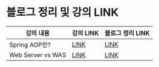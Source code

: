 # 블로그 정리 및  강의 LINK

강의 내용 | 강의 LINK | 블로그 정리 LINK
-------- | --------- | ---------------
Spring AOP란?| [LINK](https://www.youtube.com/watch?v=Hm0w_9ngDpM) | [LINK](https://codingtalk.tistory.com/246)
Web Server vs WAS| [LINK](https://www.youtube.com/watch?v=NyhbNtOq0Bc) | [LINK](https://codingtalk.tistory.com/251)

